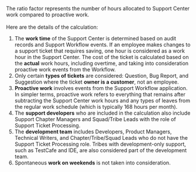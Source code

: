 The ratio factor represents the number of hours allocated to Support Center work compared to proactive work.<br><br>
Here are the details of the calculation:
1.	The **work time** of the Support Center is determined based on audit records and Support Workflow events. If an employee makes changes to a support ticket that requires saving, one hour is considered as a work hour in the Support Center. The cost of the ticket is calculated based on the **actual** work hours, including overtime, and taking into consideration proactive work events from the Workflow.
2.	Only certain **types of tickets** are considered: Question, Bug Report, and Suggestion where the ticket **owner is a customer**, not an employee.
3.	**Proactive work** involves events from the Support Workflow application. In simpler terms, proactive work refers to everything that remains after subtracting the Support Center work hours and any types of leaves from the regular work schedule (which is typically 168 hours per month).
3.	The **support developers** who are included in the calculation also include Support Chapter Managers and Squad/Tribe Leads with the role of Support Ticket Processing.
4.	The **development team** includes Developers, Product Managers, Technical Writers, and Chapter/Tribe/Squad Leads who do not have the Support Ticket Processing role. Tribes with development-only support, such as TestCafe and IDE, are also considered part of the development team.
5.  Spontaneous **work on weekends** is not taken into consideration.
